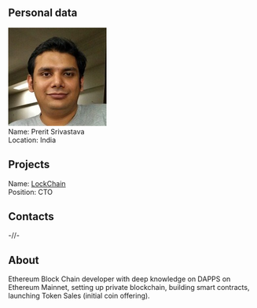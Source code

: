 ## Personal data
![prerit srivastava photo](photo/prerit_srivastava.jpg)  
Name:   Prerit Srivastava  
Location: India  
## Projects 
Name: [LockChain](../projects/lockchain.md)  
Position: CTO   
## Contacts
-//-        
## About
Ethereum Block Chain developer with deep knowledge on DAPPS on Ethereum Mainnet, setting up private blockchain, building smart contracts, launching Token Sales (initial coin offering).
